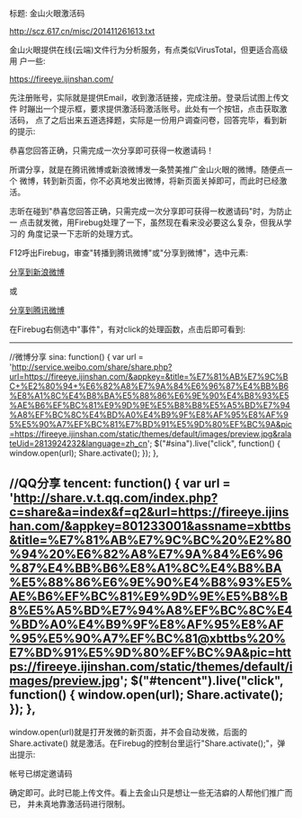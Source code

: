 标题: 金山火眼激活码

http://scz.617.cn/misc/201411261613.txt

金山火眼提供在线(云端)文件行为分析服务，有点类似VirusTotal，但更适合高级用
户一些:

https://fireeye.ijinshan.com/

先注册账号，实际就是提供Email，收到激活链接，完成注册。登录后试图上传文件
时蹦出一个提示框，要求提供激活码激活账号。此处有一个按钮，点击获取激活码，
点了之后出来五道选择题，实际是一份用户调查问卷，回答完毕，看到新的提示:

恭喜您回答正确，只需完成一次分享即可获得一枚邀请码！

所谓分享，就是在腾讯微博或新浪微博发一条赞美推广金山火眼的微博。随便点一个
微博，转到新页面，你不必真地发出微博，将新页面关掉即可，而此时已经激活。

志昕在碰到"恭喜您回答正确，只需完成一次分享即可获得一枚邀请码"时，为防止一
点击就发微，用Firebug处理了一下，虽然现在看来没必要这么复杂，但我从学习的
角度记录一下志昕的处理方式。

F12呼出Firebug，审查"转播到腾讯微博"或"分享到微博"，选中元素:

<a id="sina" class="sina" href="javascript:void(0);">分享到新浪微博</a>

或

<a id="tencent" class="tencent" href="javascript:void(0);">分享到腾讯微博</a>

在Firebug右侧选中"事件"，有对click的处理函数，点击后即可看到:

--------------------------------------------------------------------------
//微博分享
sina: function() {
    var url = 'http://service.weibo.com/share/share.php?url=https://fireeye.ijinshan.com/&appkey=&title=%E7%81%AB%E7%9C%BC+%E2%80%94+%E6%82%A8%E7%9A%84%E6%96%87%E4%BB%B6%E8%A1%8C%E4%B8%BA%E5%88%86%E6%9E%90%E4%B8%93%E5%AE%B6%EF%BC%81%E9%9D%9E%E5%B8%B8%E5%A5%BD%E7%94%A8%EF%BC%8C%E4%BD%A0%E4%B9%9F%E8%AF%95%E8%AF%95%E5%90%A7%EF%BC%81%E7%BD%91%E5%9D%80%EF%BC%9A&pic=https://fireeye.ijinshan.com/static/themes/default/images/preview.jpg&ralateUid=2813924232&language=zh_cn';
    $("#sina").live("click", function() {
        window.open(url);
        Share.activate();
    });
},

//QQ分享
tencent: function() {
    var url = 'http://share.v.t.qq.com/index.php?c=share&a=index&f=q2&url=https://fireeye.ijinshan.com/&appkey=801233001&assname=xbttbs&title=%E7%81%AB%E7%9C%BC%20%E2%80%94%20%E6%82%A8%E7%9A%84%E6%96%87%E4%BB%B6%E8%A1%8C%E4%B8%BA%E5%88%86%E6%9E%90%E4%B8%93%E5%AE%B6%EF%BC%81%E9%9D%9E%E5%B8%B8%E5%A5%BD%E7%94%A8%EF%BC%8C%E4%BD%A0%E4%B9%9F%E8%AF%95%E8%AF%95%E5%90%A7%EF%BC%81@xbttbs%20%E7%BD%91%E5%9D%80%EF%BC%9A&pic=https://fireeye.ijinshan.com/static/themes/default/images/preview.jpg';
    $("#tencent").live("click", function() {
        window.open(url);
        Share.activate();
    });
},
--------------------------------------------------------------------------

window.open(url)就是打开发微的新页面，并不会自动发微，后面的Share.activate()
就是激活。在Firebug的控制台里运行"Share.activate();"，弹出提示:

帐号已绑定邀请码

确定即可。此时已能上传文件。看上去金山只是想让一些无洁癖的人帮他们推广而已，
并未真地靠激活码进行限制。